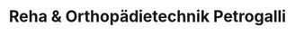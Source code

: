 ---
title: "Reha & Orthopädietechnik​ Petrogalli"
url: /ellwangen-jagst/reha-und-orthopaedietechnik-petrogalli/
shop: Sanitätshaus
---